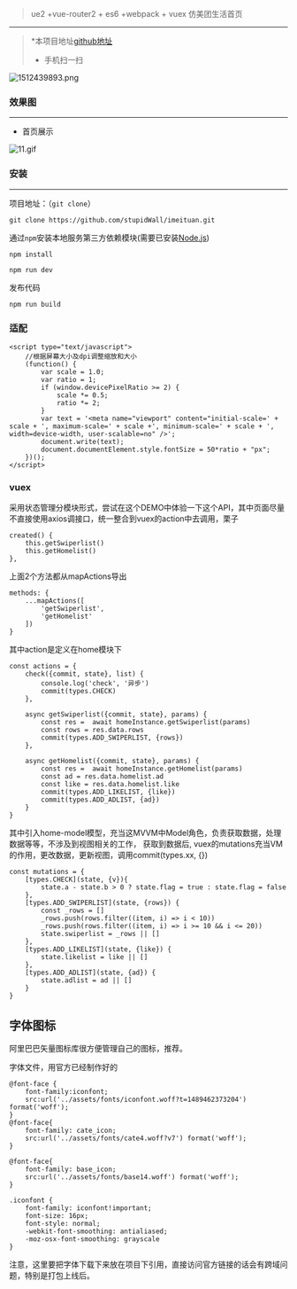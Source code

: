 >  ue2 +vue-router2 + es6 +webpack + vuex 仿美团生活首页

***


>  *本项目地址[github地址](https://github.com/stupidWall/imeituan)
>  * 手机扫一扫

![1512439893.png](http://osbfr39w7.bkt.clouddn.com/1516588350.png)



### 效果图
***
* 首页展示

![11.gif](http://osbfr39w7.bkt.clouddn.com/mmeituan.gif)




### 安装
***
项目地址：（`git clone`）
```shell
git clone https://github.com/stupidWall/imeituan.git
```
通过`npm`安装本地服务第三方依赖模块(需要已安装[Node.js](https://nodejs.org/))

```
npm install
```

```
npm run dev
```
发布代码

```
npm run build
```

### 适配
```
<script type="text/javascript">
    //根据屏幕大小及dpi调整缩放和大小
    (function() {
        var scale = 1.0;
        var ratio = 1;
        if (window.devicePixelRatio >= 2) {
            scale *= 0.5;
            ratio *= 2;
        }
        var text = '<meta name="viewport" content="initial-scale=' + scale + ', maximum-scale=' + scale +', minimum-scale=' + scale + ', width=device-width, user-scalable=no" />';
        document.write(text);
        document.documentElement.style.fontSize = 50*ratio + "px";
    })();
</script>
```

### vuex
采用状态管理分模块形式，尝试在这个DEMO中体验一下这个API，其中页面尽量不直接使用axios调接口，统一整合到vuex的action中去调用，栗子
```
created() {
	this.getSwiperlist()
	this.getHomelist()
},
```
上面2个方法都从mapActions导出
```
methods: {
	...mapActions([
		'getSwiperlist',
		'getHomelist'
	])
}
```
其中action是定义在home模块下
```
const actions = {
	check({commit, state}, list) {
		console.log('check', '异步')
		commit(types.CHECK)
	},

	async getSwiperlist({commit, state}, params) {
		const res =  await homeInstance.getSwiperlist(params)
		const rows = res.data.rows
		commit(types.ADD_SWIPERLIST, {rows})
	},

	async getHomelist({commit, state}, params) {
		const res =  await homeInstance.getHomelist(params)
		const ad = res.data.homelist.ad
		const like = res.data.homelist.like
		commit(types.ADD_LIKELIST, {like})
		commit(types.ADD_ADLIST, {ad})
	}
}
```
其中引入home-model模型，充当这MVVM中Model角色，负责获取数据，处理数据等等，不涉及到视图相关的工作，
获取到数据后, vuex的mutations充当VM的作用，更改数据，更新视图，调用commit(types.xx, {})
```
const mutations = {
	[types.CHECK](state, {v}){
		state.a - state.b > 0 ? state.flag = true : state.flag = false
	},
	[types.ADD_SWIPERLIST](state, {rows}) {
		const _rows = []
		_rows.push(rows.filter((item, i) => i < 10))
		_rows.push(rows.filter((item, i) => i >= 10 && i <= 20))
		state.swiperlist = _rows || []
	},
	[types.ADD_LIKELIST](state, {like}) {
		state.likelist = like || []
	},
	[types.ADD_ADLIST](state, {ad}) {
		state.adlist = ad || []
	}
}
```

## 字体图标

阿里巴巴矢量图标库很方便管理自己的图标，推荐。

字体文件，用官方已经制作好的
```
@font-face {
	font-family:iconfont;
	src:url('../assets/fonts/iconfont.woff?t=1489462373204') format('woff');
}
@font-face{
	font-family: cate_icon;
	src:url('../assets/fonts/cate4.woff?v7') format('woff');
}

@font-face{
	font-family: base_icon;
	src:url('../assets/fonts/base14.woff') format('woff');
}

.iconfont {
	font-family: iconfont!important;
	font-size: 16px;
	font-style: normal;
	-webkit-font-smoothing: antialiased;
	-moz-osx-font-smoothing: grayscale
}

```
注意，这里要把字体下载下来放在项目下引用，直接访问官方链接的话会有跨域问题，特别是打包上线后。